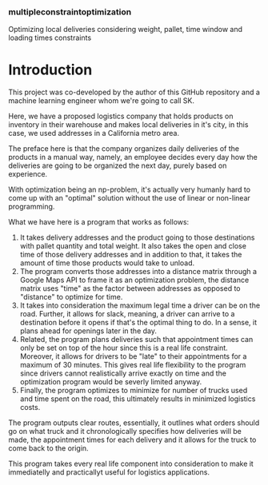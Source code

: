### multipleconstraintoptimization

Optimizing local deliveries considering weight, pallet, time window and loading times constraints

# Introduction

This project was co-developed by the author of this GitHub repository and a machine learning engineer whom we're going to call SK.

Here, we have a proposed logistics company that holds products on inventory in their warehouse and makes local deliveries in it's city, in this case, we used addresses in a California metro area.

The preface here is that the company organizes daily deliveries of the products in a manual way, namely, an employee decides every day how the deliveries are going to be organized the next day, purely based on experience.

With optimization being an np-problem, it's actually very humanly hard to come up with an "optimal" solution without the use of linear or non-linear programming.

What we have here is a program that works as follows:
1. It takes delivery addresses and the product going to those destinations with pallet quantity and total weight. It also takes the open and close time of those delivery addresses and in addition to that, it takes the amount of time those products would take to unload.
2. The program converts those addresses into a distance matrix through a Google Maps API to frame it as an optimization problem, the distance matrix uses "time" as the factor between addresses as opposed to "distance" to optimize for time.
3. It takes into consideration the maximum legal time a driver can be on the road. Further, it allows for slack, meaning, a driver can arrive to a destination before it opens if that's the optimal thing to do. In a sense, it plans ahead for openings later in the day.
4. Related, the program plans deliveries such that appointment times can only be set on top of the hour since this is a real life constraint. Moreover, it allows for drivers to be "late" to their appointments for a maximum of 30 minutes. This gives real life flexibility to the program since drivers cannot realistically arrive exactly on time and the optimization program would be severly limited anyway. 
5. Finally, the program optimizes to minimize for number of trucks used and time spent on the road, this ultimately results in minimized logistics costs.

The program outputs clear routes, essentially, it outlines what orders should go on what truck and it chronologically specifies how deliveries will be made, the appointment times for each delivery and it allows for the truck to come back to the origin.

This program takes every real life component into consideration to make it immediatelly and practicallyt useful for logistics applications.
